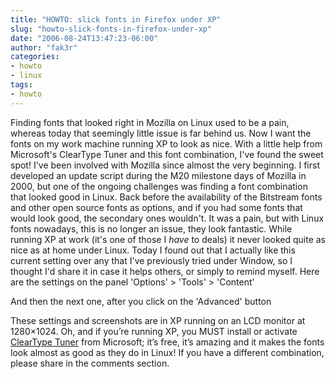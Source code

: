 ```yaml
---
title: "HOWTO: slick fonts in Firefox under XP"
slug: "howto-slick-fonts-in-firefox-under-xp"
date: "2006-08-24T13:47:23-06:00"
author: "fak3r"
categories:
- howto
- linux
tags:
- howto
---
```


Finding fonts that looked right in Mozilla on Linux used to be a pain, whereas today that seemingly little issue is far behind us.  Now I want the fonts on my work machine running XP to look as nice.  With a little help from Microsoft's ClearType Tuner and this font combination, I've found the sweet spot!  I've been involved with Mozilla since almost the very beginning.  I first developed an update script during the M20 milestone days of Mozilla in 2000, but one of the ongoing challenges was finding a font combination that looked good in Linux.  Back before the availability of the Bitstream fonts and other open source fonts as options, and if you had some fonts that would look good, the secondary ones wouldn't.  It was a pain, but with Linux fonts nowadays, this is no longer an issue, they look fantastic.  While running XP at work (it's one of those I *have* to deals) it never looked quite as nice as at home under Linux.  Today I found out that I actually like this current setting over any that I've previously tried under Window, so I thought I'd share it in case it helps others, or simply to remind myself.  Here are the settings on the panel 'Options' > 'Tools' > 'Content'


And then the next one, after you click on the 'Advanced' button


These settings and screenshots are in XP running on an LCD monitor at 1280×1024.  Oh, and if you’re running XP, you MUST install or activate [ClearType Tuner](http://www.microsoft.com/typography/cleartype/tuner/Step1.aspx) from Microsoft; it’s free, it’s amazing and it makes the fonts look almost as good as they do in Linux!  If you have a different combination, please share in the comments section.
